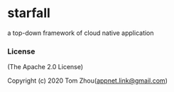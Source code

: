 # starfall
a top-down framework of cloud native application


### License

(The Apache 2.0 License)

Copyright (c) 2020 Tom Zhou(appnet.link@gmail.com)
